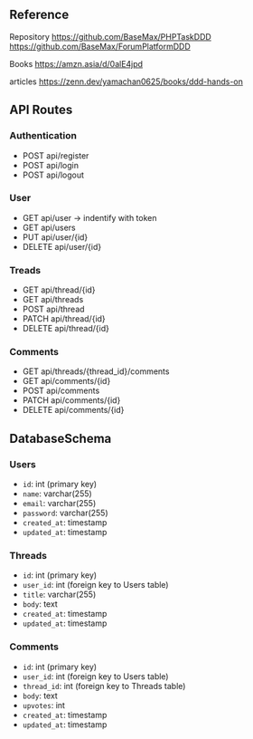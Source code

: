 ## Reference

Repository
https://github.com/BaseMax/PHPTaskDDD
https://github.com/BaseMax/ForumPlatformDDD

Books
https://amzn.asia/d/0alE4jpd

articles
https://zenn.dev/yamachan0625/books/ddd-hands-on


## API Routes

### Authentication

- POST api/register
- POST api/login
- POST api/logout

### User

- GET api/user -> indentify with token
- GET api/users
- PUT api/user/{id}
- DELETE api/user/{id}

### Treads

- GET api/thread/{id}
- GET api/threads
- POST api/thread
- PATCH api/thread/{id}
- DELETE api/thread/{id}

### Comments

- GET api/threads/{thread_id}/comments
- GET api/comments/{id}
- POST api/comments
- PATCH api/comments/{id}
- DELETE api/comments/{id}


## DatabaseSchema

### Users

- `id`: int (primary key)
- `name`: varchar(255)
- `email`: varchar(255)
- `password`: varchar(255)
- `created_at`: timestamp
- `updated_at`: timestamp

### Threads

- `id`: int (primary key)
- `user_id`: int (foreign key to Users table)
- `title`: varchar(255)
- `body`: text
- `created_at`: timestamp
- `updated_at`: timestamp

### Comments

- `id`: int (primary key)
- `user_id`: int (foreign key to Users table)
- `thread_id`: int (foreign key to Threads table)
- `body`: text
- `upvotes`: int
- `created_at`: timestamp
- `updated_at`: timestamp
